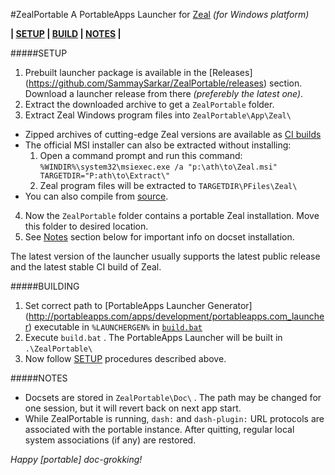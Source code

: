 #ZealPortable
A PortableApps Launcher for [Zeal](http://zealdocs.org/) *(for Windows platform)*

**| [SETUP](#setup) | [BUILD](#setup) | [NOTES](#notes) |**


#####SETUP
1. Prebuilt launcher package is available in the [Releases]
   (https://github.com/SammaySarkar/ZealPortable/releases) section. <br>
   Download a launcher release from there *(preferebly the latest one)*.
2. Extract the downloaded archive to get a `ZealPortable` folder.
3. Extract Zeal Windows program files into `ZealPortable\App\Zeal\`
  -  Zipped archives of cutting-edge Zeal versions are available as
     [CI builds](https://bintray.com/zealdocs/windows-ci)
  -  The official MSI installer can also be extracted without installing:
     1. Open a command prompt and run this command: <br>
        `%WINDIR%\system32\msiexec.exe /a "p:\ath\to\Zeal.msi" TARGETDIR="P:ath\to\Extract\"`
     2. Zeal program files will be extracted to `TARGETDIR\PFiles\Zeal\`
  - You can also compile from [source](https://github.com/zealdocs/zeal).
4. Now the `ZealPortable` folder contains a portable Zeal installation.
   Move this folder to desired location.
5. See [Notes](#notes) section below for important info on docset installation.

The latest version of the launcher usually supports the latest public release
and the latest stable CI build of Zeal.


#####BUILDING
1. Set correct path to [PortableApps Launcher Generator]
   (http://portableapps.com/apps/development/portableapps.com_launcher)
   executable in `%LAUNCHERGEN%` in [`build.bat`](./build.bat)
2. Execute `build.bat` . The PortableApps Launcher will be built in `.\ZealPortable\`
3. Now follow [SETUP](#setup) procedures described above.


#####NOTES
+  Docsets are stored in `ZealPortable\Doc\` . The path may be changed for one session,
   but it will revert back on next app start.
+  While ZealPortable is running, `dash:` and `dash-plugin:` URL protocols are associated
   with the portable instance. After quitting, regular local system associations (if any)
   are restored.

*Happy [portable] doc-grokking!*